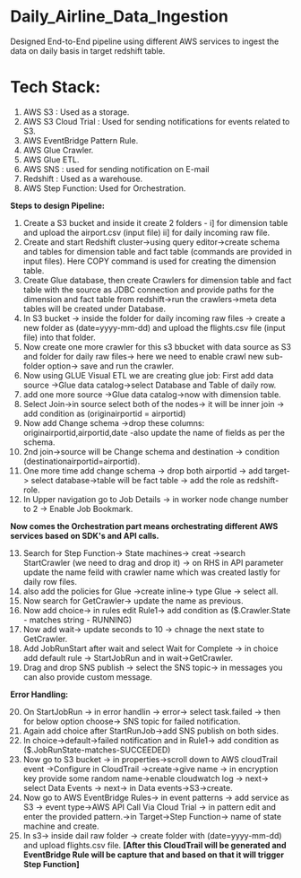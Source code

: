 # Daily_Airline_Data_Ingestion
Designed End-to-End pipeline using different AWS services to ingest the data on daily basis in target redshift table.

# Tech Stack:
1. AWS S3 : Used as a storage.
2. AWS S3 Cloud Trial : Used for sending notifications for events related to S3.
3. AWS EventBridge Pattern Rule.
4. AWS Glue Crawler.
5. AWS Glue ETL.
6. AWS SNS : used for sending notification on E-mail
7. Redshift : Used as a warehouse.
8. AWS Step Function: Used for Orchestration.

**Steps to design Pipeline:**

1. Create a S3 bucket and inside it create 2 folders - i] for dimension table and upload the airport.csv (input file) ii] for daily incoming raw file.
2. Create and start Redshift cluster->using query editor->create schema and tables for dimension table and fact table (commands are provided in input files).
   Here COPY command is used for creating the dimension table.
3. Create Glue database, then create Crawlers for dimension table and fact table with the source as JDBC connection and provide paths for the dimension and fact table from redshift->run the crawlers->meta deta tables will be created under Database.
4. In S3 bucket -> inside the folder for daily incoming raw files -> create a new folder as (date=yyyy-mm-dd) and upload the flights.csv file (input file) into that folder.
5. Now create one more crawler for this s3 bbucket with data source as S3 and folder for daily raw files-> here we need to enable crawl new sub-folder option-> save and run the crawler.
6. Now using GLUE Visual ETL we are creating glue job: First add data source ->Glue data catalog->select Database and Table of daily row.
7. add one more source ->Glue data catalog->now with dimension table.
8. Select Join->in source select both of the nodes-> it will be inner join -> add condition as (originairportid = airportid)
9. Now add Change schema ->drop these columns: originairportid,airportid,date -also update the name of fields as per the schema.
10. 2nd join->source will be Change schema and destination -> condition (destinationairportid=airportid).
11. One more time add change schema -> drop both airportid -> add target-> select database->table will be fact table -> add the role as redshift-role.
12. In Upper navigation go to Job Details -> in worker node change number to 2 -> Enable Job Bookmark.
  
**Now comes the Orchestration part means orchestrating different AWS services based on SDK's and API calls.**

13. Search for Step Function-> State machines-> creat ->search StartCrawler (we need to drag and drop it) -> on RHS in API parameter update the name feild with crawler name which was created lastly for daily row files.
14. also add the policies for Glue ->create inline-> type Glue -> select all.
15. Now search for GetCrawler-> update the name as previous.
16. Now add choice-> in rules edit Rule1-> add condition as ($.Crawler.State - matches string - RUNNING)
17. Now add wait-> update seconds to 10 -> chnage the next state to GetCrawler.
18. Add JobRunStart after wait and select Wait for Complete -> in choice add default rule -> StartJobRun and in wait->GetCrawler.
19. Drag and drop SNS publish -> select the SNS topic-> in messages you can  also provide custom message.

**Error Handling:**

20. On StartJobRun -> in error handlin -> error-> select task.failed -> then for below option choose-> SNS topic for failed notification.
21. Again add choice after StartRunJob->add SNS publish on both sides.
22. In choice->default->failed notification and in Rule1-> add condition as ($.JobRunState-matches-SUCCEEDED)
23. Now go to S3 bucket -> in properties->scroll down to AWS cloudTrail event ->Configure in CloudTrail ->create->give name -> in encryption key provide some random name->enable cloudwatch log -> next-> select Data Events -> next-> in Data events->S3->create.
24. Now go to AWS EventBridge Rules-> in event patterns -> add service as S3 -> event type->AWS API Call Via Cloud Trial -> in pattern edit and enter the provided pattern.->in Target->Step Function-> name of state machine and create.
25. In s3-> inside dail raw folder -> create folder with (date=yyyy-mm-dd) and upload flights.csv file.
  **[After this CloudTrail will be generated and EventBridge Rule will be capture that and based on that it will trigger Step Function]**
